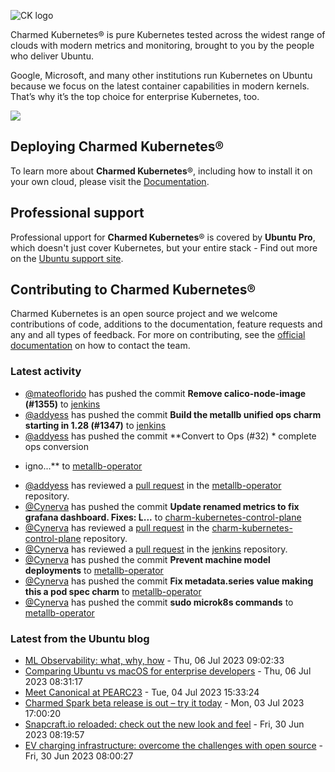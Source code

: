![CK logo](https://assets.ubuntu.com/v1/451d4cf4-Charmed+Kubernetes_RGB_onWhite_2022.svg)

Charmed Kubernetes® is pure Kubernetes tested across the widest range of clouds with modern metrics and monitoring, brought to you by the people who deliver Ubuntu.

Google, Microsoft, and many other institutions run Kubernetes on Ubuntu because we focus on the latest container capabilities in modern kernels. That’s why it’s the top choice for enterprise Kubernetes, too.

![](https://assets.ubuntu.com/v1/843c77b6-juju-at-a-glace.svg)

## Deploying Charmed Kubernetes®

To learn more about **Charmed Kubernetes**®, including how to install it on your own cloud, please visit the [Documentation][docs].

## Professional support

Professional upport for **Charmed Kubernetes**® is covered by **Ubuntu Pro**, which doesn't just cover Kubernetes, but your entire stack - Find out more on the [Ubuntu support site](https://ubuntu.com/support).

## Contributing to Charmed Kubernetes®

Charmed Kubernetes is an open source project and we welcome contributions of code, additions to the documentation, feature requests and any and all types of feedback. For more on contributing, see the [official documentation][get-in-touch] on how to contact the team.

<!-- LINKS -->
[docs]: https://ubuntu.com/kubernetes/docs
[get-in-touch]: https://ubuntu.com/kubernetes/docs/get-in-touch

### Latest activity

<!-- activity starts -->
 - [@mateoflorido](https://github.com/mateoflorido) has pushed the commit **Remove calico-node-image (#1355)** to [jenkins](https://github.com/charmed-kubernetes/jenkins)
 - [@addyess](https://github.com/addyess) has pushed the commit **Build the metallb unified ops charm starting in 1.28 (#1347)** to [jenkins](https://github.com/charmed-kubernetes/jenkins)
 - [@addyess](https://github.com/addyess) has pushed the commit **Convert to Ops (#32)  * complete ops conversion  * igno...** to [metallb-operator](https://github.com/charmed-kubernetes/metallb-operator)
 - [@addyess](https://github.com/addyess) has reviewed a [pull request](https://github.com/charmed-kubernetes/metallb-operator/pull/32) in the [metallb-operator](https://github.com/charmed-kubernetes/metallb-operator) repository.
 - [@Cynerva](https://github.com/Cynerva) has pushed the commit **Update renamed metrics to fix grafana dashboard. Fixes: L...** to [charm-kubernetes-control-plane](https://github.com/charmed-kubernetes/charm-kubernetes-control-plane)
 - [@Cynerva](https://github.com/Cynerva) has reviewed a [pull request](https://github.com/charmed-kubernetes/charm-kubernetes-control-plane/pull/287) in the [charm-kubernetes-control-plane](https://github.com/charmed-kubernetes/charm-kubernetes-control-plane) repository.
 - [@Cynerva](https://github.com/Cynerva) has reviewed a [pull request](https://github.com/charmed-kubernetes/jenkins/pull/1355) in the [jenkins](https://github.com/charmed-kubernetes/jenkins) repository.
 - [@Cynerva](https://github.com/Cynerva) has pushed the commit **Prevent machine model deployments** to [metallb-operator](https://github.com/charmed-kubernetes/metallb-operator)
 - [@Cynerva](https://github.com/Cynerva) has pushed the commit **Fix metadata.series value making this a pod spec charm** to [metallb-operator](https://github.com/charmed-kubernetes/metallb-operator)
 - [@Cynerva](https://github.com/Cynerva) has pushed the commit **sudo microk8s commands** to [metallb-operator](https://github.com/charmed-kubernetes/metallb-operator)
<!-- activity ends -->

<!-- roadmap starts -->

<!-- roadmap ends -->

### Latest from the Ubuntu blog

<!-- blog starts -->
* [ML Observability: what, why, how](https://ubuntu.com//blog/ml-observability) - Thu, 06 Jul 2023 09:02:33 
* [Comparing Ubuntu vs macOS for enterprise developers](https://ubuntu.com//blog/ubuntu-vs-macos-for-development) - Thu, 06 Jul 2023 08:31:17 
* [Meet Canonical at PEARC23](https://ubuntu.com//blog/meet-canonical-at-pearc23) - Tue, 04 Jul 2023 15:33:24 
* [Charmed Spark beta release is out &#8211; try it today](https://ubuntu.com//blog/charmed-spark-beta-release) - Mon, 03 Jul 2023 17:00:20 
* [Snapcraft.io reloaded: check out the new look and feel](https://ubuntu.com//blog/snapcraft-io-reloaded-check-out-the-new-look-and-feel) - Fri, 30 Jun 2023 08:19:57 
* [EV charging infrastructure: overcome the challenges with open source](https://ubuntu.com//blog/ev-charging-infrastructure-overcome-the-challenges-with-open-source) - Fri, 30 Jun 2023 08:00:27 
<!-- blog ends -->
